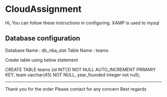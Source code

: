 # CloudAssignment

Hi,
You can follow these instructions in configuring.
XAMP is used to mysql

Database configuration
--------------------------------------------------
Database Name : db_nba_stat
Table Name : teams

Create table using below statement

CREATE TABLE teams
(id INT(3) NOT NULL AUTO_INCREMENT PRIMARY KEY,
team varchar(45) NOT NULL,
year_founded integer not null);


----------------------------------------------------
Thank you for the order
Please contact for any concern
Best regards
